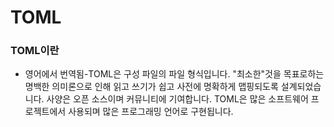 # TOML
### TOML이란
- 영어에서 번역됨-TOML은 구성 파일의 파일 형식입니다. "최소한"것을 목표로하는 명백한 의미론으로 인해 읽고 쓰기가 쉽고 사전에 명확하게 맵핑되도록 설계되었습니다. 사양은 오픈 소스이며 커뮤니티에 기여합니다. TOML은 많은 소프트웨어 프로젝트에서 사용되며 많은 프로그래밍 언어로 구현됩니다.